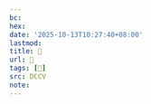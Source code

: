 ```yaml
---
bc:
hex:
date: '2025-10-13T10:27:40+08:00'
lastmod:
title: 􄙽
url: 􄙽
tags: [𤅊]
src: DCCV
note:
---
```

